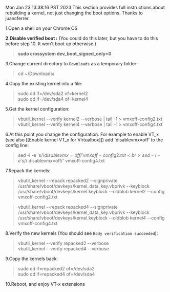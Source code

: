 Mon Jan 23 13:38:16 PST 2023
This section provides full instructions about rebuilding a kernel, not just changing the boot options. Thanks to juancferrer.

1.Open a shell on your Chrome OS

**2.Disable verified boot :**
(You could do this later, but you have to do this before step 10. It won't boot up otherwise.)
>**sudo crossystem dev_boot_signed_only=0**

3.Change current directory to `Downloads` as a temporary folder:
> cd ~/Downloads/

4.Copy the existing kernel into a file:
>sudo dd if=/dev/sda2 of=kernel2<br>
>sudo dd if=/dev/sda4 of=kernel4

5.Get the kernel configuration:
>vbutil_kernel --verify kernel2 --verbose | tail -1 > vmxoff-config2.txt<br>
>vbutil_kernel --verify kernel4 --verbose | tail -1 > vmxoff-config4.txt

6.At this point you change the configuration. For example to enable VT_x (see also [[Enable kernel VT_x for Virtualbox]]) add 'disablevmx=off' to the config line:
>sed -i -e 's/$/ disablevmx=off/' vmxoff-config2.txt<br>
>sed -i -e 's/$/ disablevmx=off/' vmxoff-config4.txt

7.Repack the kernels:
>vbutil_kernel --repack repacked2 
    --signprivate /usr/share/vboot/devkeys/kernel_data_key.vbprivk 
    --keyblock /usr/share/vboot/devkeys/kernel.keyblock 
    --oldblob kernel2 
    --config vmxoff-config2.txt

>vbutil_kernel --repack repacked4 
    --signprivate /usr/share/vboot/devkeys/kernel_data_key.vbprivk
    --keyblock /usr/share/vboot/devkeys/kernel.keyblock
    --oldblob kernel4
    --config vmxoff-config4.txt

8.Verify the new kernels (You should see `Body verification succeeded`):
>vbutil_kernel --verify repacked2 --verbose<br>
>vbutil_kernel --verify repacked4 --verbose

9.Copy the kernels back:
>sudo dd if=repacked2 of=/dev/sda2<br>
>sudo dd if=repacked4 of=/dev/sda4

10.Reboot, and enjoy VT-x extensions